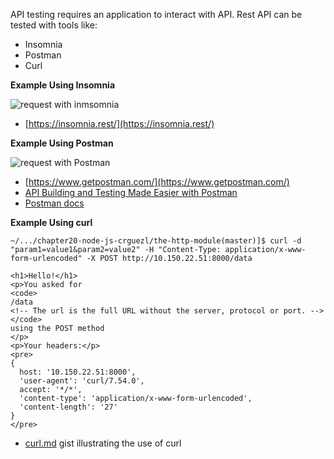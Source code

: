 API testing requires an application to interact with API. 
Rest API can be tested with tools like:

* Insomnia
* Postman
* Curl

**Example Using Insomnia**

![request with inmsomnia]({{site.baseurl}}/assets/images/insomnia.png)

* [https://insomnia.rest/](https://insomnia.rest/)

**Example Using Postman**

![request with Postman]({{site.baseurl}}/assets/images/postman.png)

* [https://www.getpostman.com/](https://www.getpostman.com/)
* [API Building and Testing Made Easier with Postman](https://www.sitepoint.com/api-building-and-testing-made-easier-with-postman/)
* [Postman docs](https://learning.getpostman.com/docs/postman/launching_postman/installation_and_updates/)

**Example Using curl**

```
~/.../chapter20-node-js-crguezl/the-http-module(master)]$ curl -d "param1=value1&param2=value2" -H "Content-Type: application/x-www-form-urlencoded" -X POST http://10.150.22.51:8000/data

<h1>Hello!</h1>
<p>You asked for 
<code>
/data 
<!-- The url is the full URL without the server, protocol or port. -->
</code>
using the POST method
</p>
<p>Your headers:</p> 
<pre>
{
  host: '10.150.22.51:8000',
  'user-agent': 'curl/7.54.0',
  accept: '*/*',
  'content-type': 'application/x-www-form-urlencoded',
  'content-length': '27'
}
</pre>
```

* [curl.md](https://gist.github.com/subfuzion/08c5d85437d5d4f00e58) gist illustrating the use of curl
